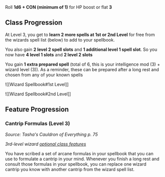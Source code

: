 Roll **1d6 + CON (minimum of 1)** for HP boost or flat **3**

## Class Progression

At Level 3, you get to **learn 2 more spells at 1st or 2nd Level** for free from the wizards spell list (below) to add to your spellbook.

You also gain **2 level 2 spell slots** and **1 additional level 1 spell slot**. So you now have **4 level 1 slots** and **2 level 2 slots**

You gain **1 extra prepared spell** (total of 6, this is your intelligence mod (3) + wizard level (3)). As a reminder, these can be prepared after a long rest and chosen from any of your known spells

![[Wizard Spellbook#1st Level]]

![[Wizard Spellbook#2nd Level]]

## Feature Progression

### Cantrip Formulas (Level 3)

_Source: Tasha's Cauldron of Everything p. 75_

_3rd-level wizard [optional class features](app://obsidian.md/3-Mechanics/CLI/rules/variant-rules/optional-class-features-tce.md)_

You have scribed a set of arcane formulas in your spellbook that you can use to formulate a cantrip in your mind. Whenever you finish a long rest and consult those formulas in your spellbook, you can replace one wizard cantrip you know with another cantrip from the wizard spell list.